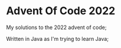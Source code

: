 # Advent Of Code 2022

My solutions to the 2022 advent of code;

Written in Java as I'm trying to learn Java;